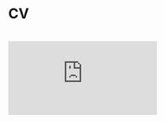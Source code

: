 <h1>CV<h1>
<embed src="https://juliafor.github.io/juliafortuny/JFortuny_DataAnalyst.pdf" type="application/pdf" />
